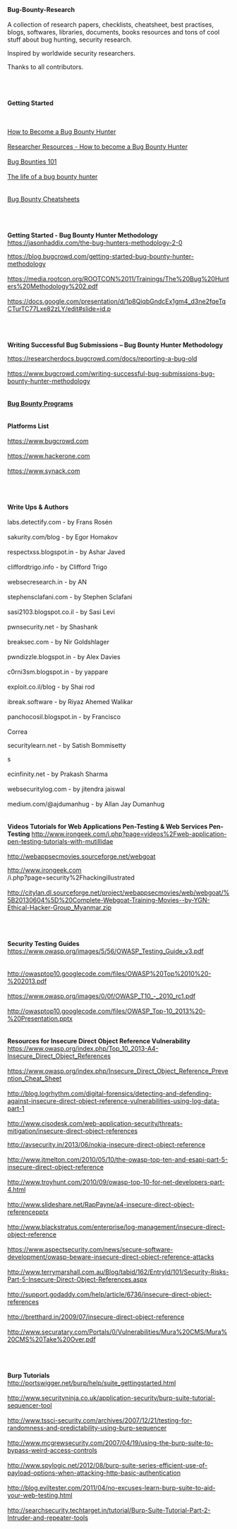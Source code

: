 <div dir="ltr" style="text-align: left;" trbidi="on">
<div dir="ltr" style="text-align: left;" trbidi="on">
<b>Bug-Bounty-Research</b><br />
</div>
<br />
A collection of research papers, checklists, cheatsheet, best practises, blogs, softwares, libraries, documents, books resources and tons of cool stuff about bug hunting, security research.


Inspired by worldwide security researchers.


Thanks to all contributors.



<b>&nbsp;</b><br />
<br />
<br />
<b>Getting Started</b>


<br />
<br />
<a href="https://hackerone.com/blog/what-great-hackers-share">How to Become a Bug Bounty Hunter
</a>


<br />
<br />
<a href="https://forum.bugcrowd.com/t/researcher-resources-how-to-become-a-bug-bounty-hunter/1102">Researcher Resources - How to become a Bug Bounty Hunter</a>


<br />
<br />
<a href="https://whitton.io/articles/bug-bounties-101-getting-started">Bug Bounties 101</a>


<br />
<br />
<a href="http://www.alphr.com/features/378577/q-a-the-life-of-a-bug-bounty-hunter">The life of a bug bounty hunter</a>


<br />
<br />
<br />
<a href="https://github.com/EdOverflow/bugbounty-cheatsheet">Bug Bounty Cheatsheets</a>




<b>&nbsp;</b><br />
<br />
<br />
<b>Getting Started - Bug Bounty Hunter Methodology</b><br />
https://jasonhaddix.com/the-bug-hunters-methodology-2-0

https://blog.bugcrowd.com/getting-started-bug-bounty-hunter-methodology<br />
<br />
https://media.rootcon.org/ROOTCON%2011/Trainings/The%20Bug%20Hunters%20Methodology%202.pdf<br />
<br />
https://docs.google.com/presentation/d/1p8QiqbGndcEx1gm4_d3ne2fqeTqCTurTC77Lxe82zLY/edit#slide=id.p



<b>&nbsp;</b><br />
<br />
<br />
<b>Writing Successful Bug Submissions – Bug Bounty Hunter Methodology</b>

https://researcherdocs.bugcrowd.com/docs/reporting-a-bug-old<br />
<br />
https://www.bugcrowd.com/writing-successful-bug-submissions-bug-bounty-hunter-methodology<br />
<br />
<br />
<b><a href="https://www.bugcrowd.com/bug-bounty-list">Bug Bounty Programs</a></b><br />
<br />
<br />
<b>Platforms List</b><br />
<br />
https://www.bugcrowd.com<br />
<br />
https://www.hackerone.com<br />
<br />
https://www.synack.com



<b>&nbsp;</b><br />
<br />
<br />
<b>Write Ups &amp; Authors</b><br />
<br />
labs.detectify.com - by Frans Rosén<br />
<br />
sakurity.com/blog - by Egor Homakov<br />
<br />
respectxss.blogspot.in - by Ashar Javed<br />
<br />
cliffordtrigo.info - by Clifford Trigo<br />
<br />
websecresearch.in - by AN<br />
<br />
stephensclafani.com - by Stephen Sclafani<br />
<br />
sasi2103.blogspot.co.il - by Sasi Levi<br />
<br />
pwnsecurity.net - by Shashank<br />
<br />
breaksec.com - by Nir Goldshlager<br />
<br />
pwndizzle.blogspot.in - by Alex Davies<br />
<br />
c0rni3sm.blogspot.in - by yappare<br />
<br />
exploit.co.il/blog - by Shai rod<br />
<br />
ibreak.software - by Riyaz Ahemed Walikar<br />
<br />
panchocosil.blogspot.in - by Francisco<br />
<br />
Correa

securitylearn.net - by Satish Bommisetty

s<br />
<br />
ecinfinity.net - by Prakash Sharma<br />
<br />
websecuritylog.com - by jitendra jaiswal<br />
<br />
medium.com/@ajdumanhug - by Allan Jay Dumanhug<br />
<br />
<br />
<b>Videos Tutorials for Web Applications Pen-Testing &amp; Web Services Pen-Testing</b>
http://www.irongeek.com/i.php?page=videos%2Fweb-application-pen-testing-tutorials-with-mutillidae<br />
<br />
http://webappsecmovies.sourceforge.net/webgoat

http://www.irongeek.com<br />
/i.php?page=security%2Fhackingillustrated<br />
<br />
http://citylan.dl.sourceforge.net/project/webappsecmovies/web/webgoat/%5B20130604%5D%20Complete-Webgoat-Training-Movies--by-YGN-Ethical-Hacker-Group_Myanmar.zip




<b>&nbsp;</b><br />
<br />
<br />
<b>Security Testing Guides</b><br />
https://www.owasp.org/images/5/56/OWASP_Testing_Guide_v3.pdf<br />
<br />
<br />
http://owasptop10.googlecode.com/files/OWASP%20Top%2010%20-%202013.pdf<br />
<br />
https://www.owasp.org/images/0/0f/OWASP_T10_-_2010_rc1.pdf<br />
<br />
http://owasptop10.googlecode.com/files/OWASP_Top-10_2013%20-%20Presentation.pptx<br />
<br />
<br />
<b>Resources for Insecure Direct Object Reference Vulnerability</b><br />
https://www.owasp.org/index.php/Top_10_2013-A4-Insecure_Direct_Object_References<br />
<br />
https://www.owasp.org/index.php/Insecure_Direct_Object_Reference_Prevention_Cheat_Sheet<br />
<br />
http://blog.logrhythm.com/digital-forensics/detecting-and-defending-against-insecure-direct-object-reference-vulnerabilities-using-log-data-part-1<br />
&nbsp; <br />
http://www.cisodesk.com/web-application-security/threats-mitigation/insecure-direct-object-references

http://avsecurity.in/2013/06/nokia-insecure-direct-object-reference<br />
<br />
http://www.jtmelton.com/2010/05/10/the-owasp-top-ten-and-esapi-part-5-insecure-direct-object-reference<br />
<br />
http://www.troyhunt.com/2010/09/owasp-top-10-for-net-developers-part-4.html<br />
<br />
http://www.slideshare.net/RapPayne/a4-insecure-direct-object-referencepptx<br />
<br />
http://www.blackstratus.com/enterprise/log-management/insecure-direct-object-reference<br />
<br />
https://www.aspectsecurity.com/news/secure-software-development/owasp-beware-insecure-direct-object-reference-attacks<br />
<br />
http://www.terrymarshall.com.au/Blog/tabid/162/EntryId/101/Security-Risks-Part-5-Insecure-Direct-Object-References.aspx<br />
<br />
http://support.godaddy.com/help/article/6736/insecure-direct-object-references<br />
<br />
http://bretthard.in/2009/07/insecure-direct-object-reference<br />
<br />
http://www.securatary.com/Portals/0/Vulnerabilities/Mura%20CMS/Mura%20CMS%20Take%20Over.pdf




<b>&nbsp;</b><br />
<br />
<br />
<b>Burp Tutorials</b><br />
http://portswigger.net/burp/help/suite_gettingstarted.html<br />
<br />
http://www.securityninja.co.uk/application-security/burp-suite-tutorial-sequencer-tool<br />
<br />
http://www.tssci-security.com/archives/2007/12/21/testing-for-randomness-and-predictability-using-burp-sequencer<br />
<br />
http://www.mcgrewsecurity.com/2007/04/19/using-the-burp-suite-to-bypass-weird-access-controls<br />
<br />
http://www.spylogic.net/2012/08/burp-suite-series-efficient-use-of-payload-options-when-attacking-http-basic-authentication<br />
<br />
http://blog.eviltester.com/2011/04/no-excuses-learn-burp-suite-to-aid-your-web-testing.html<br />
<br />
http://searchsecurity.techtarget.in/tutorial/Burp-Suite-Tutorial-Part-2-Intruder-and-repeater-tools<br />
<br />
</div>
